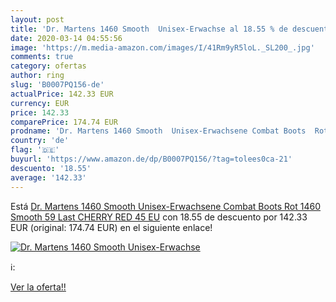 ```yaml
---
layout: post
title: 'Dr. Martens 1460 Smooth  Unisex-Erwachse al 18.55 % de descuento'
date: 2020-03-14 04:55:56
image: 'https://m.media-amazon.com/images/I/41Rm9yR5loL._SL200_.jpg'
comments: true
category: ofertas
author: ring
slug: 'B0007PQ156-de'
actualPrice: 142.33 EUR
currency: EUR
price: 142.33
comparePrice: 174.74 EUR
prodname: 'Dr. Martens 1460 Smooth  Unisex-Erwachsene Combat Boots  Rot  1460 Smooth 59 Last CHERRY RED   45 EU'
country: 'de'
flag: '🇩🇪'
buyurl: 'https://www.amazon.de/dp/B0007PQ156/?tag=tolees0ca-21'
descuento: '18.55'
average: '142.33'
---
```


Está [Dr. Martens 1460 Smooth  Unisex-Erwachsene Combat Boots  Rot  1460 Smooth 59 Last CHERRY RED   45 EU](https://www.amazon.de/dp/B0007PQ156/?tag=tolees0ca-21) con 18.55 de descuento por 142.33 EUR (original: 174.74 EUR) en el siguiente enlace!

[![Dr. Martens 1460 Smooth  Unisex-Erwachse](https://m.media-amazon.com/images/I/41Rm9yR5loL._SL200_.jpg)](https://www.amazon.de/dp/B0007PQ156/?tag=tolees0ca-21)

ℹ️:


[Ver la oferta!!](https://www.amazon.de/dp/B0007PQ156/?tag=tolees0ca-21)
